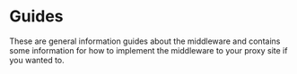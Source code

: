# Guides

These are general information guides about the middleware and contains some information for how to implement the middleware to your proxy site if you wanted to.